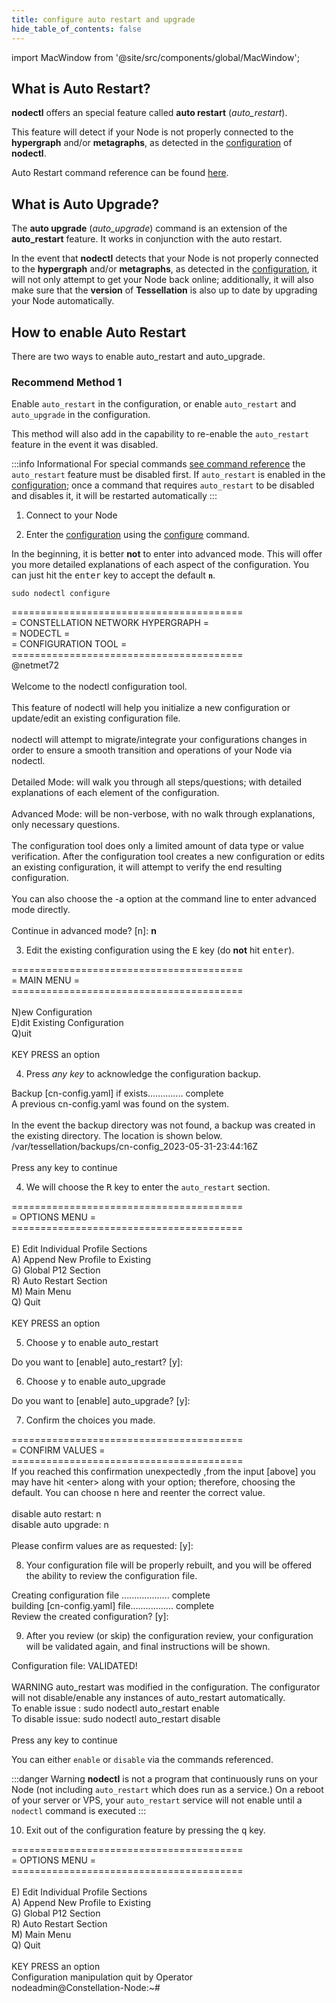 ```yaml
---
title: configure auto restart and upgrade
hide_table_of_contents: false
---
```


import MacWindow from '@site/src/components/global/MacWindow';

<head>
  <title>Constellation nodectl utility</title>
  <meta
    name="description"
    content="Constellation nodectl utility"
  />
  <style>{`
    :root {
      --doc-item-container-width: 60rem;
    }
  `}
  </style>
</head>

## What is Auto Restart?

**nodectl** offers an special feature called **auto restart** (*auto_restart*).

This feature will detect if your Node is not properly connected to the **hypergraph** and/or **metagraphs**, as detected in the [configuration](./nodectlConfig.md) of **nodectl**.

Auto Restart command reference can be found [here](./nodectlCommands#auto_restart).

## What is Auto Upgrade?

The **auto upgrade** (*auto_upgrade*) command is an extension of the **auto_restart** feature.  It works in conjunction with the auto restart.

In the event that **nodectl** detects that your Node is not properly connected to the **hypergraph** and/or **metagraphs**, as detected in the [configuration](./nodectlConfig.md), it will not only attempt to get your Node back online; additionally, it will also make sure that the **version** of **Tessellation** is also up to date by upgrading your Node automatically.

## How to enable Auto Restart

There are two ways to enable auto_restart and auto_upgrade. 

### Recommend Method 1

Enable `auto_restart` in the configuration, or enable `auto_restart` and `auto_upgrade` in the configuration.

This method will also add in the capability to re-enable the `auto_restart` feature in the event it was disabled.

:::info Informational
For special commands [see command reference](./nodectlCommands#auto_restart) the `auto_restart` feature must be disabled first.  If `auto_restart` is enabled in the [configuration](./nodectlConfig.md); once a command that requires `auto_restart` to be disabled and disables it, it will be restarted automatically
:::

1. Connect to your Node

2. Enter the [configuration](./nodectlConfig.md) using the [configure](./nodectlCommands#configure) command.

In the beginning, it is better **not** to enter into advanced mode.  This will offer you more detailed explanations of each aspect of the configuration.  You can just hit the <kbd>enter</kbd> key to accept the default **`n`**.

```
sudo nodectl configure
```
<MacWindow>
  ========================================<br />
  =   CONSTELLATION NETWORK HYPERGRAPH   =<br />
  =                NODECTL               =<br />
  =           CONFIGURATION TOOL         =<br />
  ========================================<br />
  @netmet72<br />
<br />
  Welcome to the nodectl configuration tool.<br />
<br />
  This feature of nodectl will help you initialize a new configuration or update/edit an existing
  configuration file.<br />
<br />
  nodectl will attempt to migrate/integrate your configurations changes in order to ensure a
  smooth transition and operations of your Node via nodectl.<br />
  <br />
  Detailed Mode: will walk you through all steps/questions; with detailed explanations of each
  element of the configuration.<br />
<br />
  Advanced Mode: will be non-verbose, with no walk through explanations, only necessary
  questions.<br />
<br />
  The configuration tool does only a limited amount of data type or value
  verification. After the configuration tool creates a new configuration or edits an existing configuration, it
  will attempt to verify the end resulting configuration.<br />
<br />
  You can also choose the -a option at the command line to enter advanced mode
  directly.<br />
<br />
  Continue in advanced mode? [n]: <b>n</b><br />
  </MacWindow>

3. Edit the existing configuration using the <kbd>E</kbd> key (do **not** hit <kbd>enter</kbd>).

<MacWindow>
  ========================================<br />
  =               MAIN MENU              =<br />
  ========================================<br />
<br />
  N)ew Configuration<br />
  E)dit Existing Configuration<br />
  Q)uit <br />
<br />
  KEY PRESS an option<br />
</MacWindow>

4. Press *any key* to acknowledge the configuration backup.

<MacWindow>
  Backup [cn-config.yaml] if exists.............. complete<br />
  A previous cn-config.yaml was found on the system.<br />
<br />
  In the event the backup directory was not found, a backup was created in the existing directory. The
  location is shown below.<br />
  /var/tessellation/backups/cn-config_2023-05-31-23:44:16Z<br />
<br />
  Press any key to continue<br />
</MacWindow>

4. We will choose the <kbd>R</kbd> key to enter the `auto_restart` section.

<MacWindow>
  ========================================<br />
  =              OPTIONS MENU            =<br />
  ========================================<br />
<br />
  E) Edit Individual Profile Sections <br />
  A) Append New Profile to Existing <br />
  G) Global P12 Section <br />
  R) Auto Restart Section <br />
  M) Main Menu <br />
  Q) Quit <br />
<br />
  KEY PRESS an option<br />
</MacWindow>

5. Choose <kbd>y</kbd> to enable auto_restart

<MacWindow>
Do you want to [enable] auto_restart? [y]:<br />
</MacWindow>

6. Choose <kbd>y</kbd> to enable auto_upgrade

<MacWindow>
Do you want to [enable] auto_upgrade? [y]:<br />
</MacWindow>

7. Confirm the choices you made.

<MacWindow>
  ========================================<br />
  =             CONFIRM VALUES           =<br />
  ========================================<br />
  If you reached this confirmation unexpectedly ,from the input [above] you may
  have hit &lt;enter&gt; along with your option; therefore, choosing the default.  You can choose
  n here and reenter the correct value.<br />
<br />
  disable auto restart: n<br />
  disable auto upgrade: n<br />
  <br />
  Please confirm values are as requested: [y]: <br />
</MacWindow>

8. Your configuration file will be properly rebuilt, and you will be offered the ability to review the configuration file.

<MacWindow>
  Creating configuration file ................... complete <br />
  building [cn-config.yaml] file................. complete<br />
  Review the created configuration? [y]:<br />
</MacWindow>

9. After you review (or skip) the configuration review, your configuration will be validated again, and final instructions will be shown.

<MacWindow>
  Configuration file:  VALIDATED! <br />
<br />
   WARNING  auto_restart was modified in the configuration.
  The configurator will not disable/enable any instances of auto_restart
  automatically.<br />
  To enable issue : sudo nodectl auto_restart enable<br />
  To disable issue: sudo nodectl auto_restart disable<br />
<br />
  Press any key to continue<br />
</MacWindow>

You can either `enable` or `disable` via the commands referenced.

:::danger Warning
**nodectl** is not a program that continuously runs on your Node (not including `auto_restart` which does run as a service.)  On a reboot of your server or VPS, your `auto_restart` service will not enable until a `nodectl` command is executed
:::

10. Exit out of the configuration feature by pressing the <kbd>q</kbd> key.

<MacWindow>
  ========================================<br />
  =              OPTIONS MENU            =<br />
  ========================================<br />
<br />
  E) Edit Individual Profile Sections <br />
  A) Append New Profile to Existing <br />
  G) Global P12 Section <br />
  R) Auto Restart Section <br />
  M) Main Menu <br />
  Q) Quit <br />
<br />
  KEY PRESS an option<br />
</MacWindow>

<MacWindow>
Configuration manipulation quit by Operator<br />
nodeadmin@Constellation-Node:~# 
</MacWindow>
